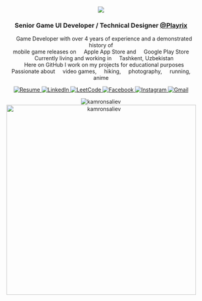 <h1 align="center">
    <img src="https://readme-typing-svg.herokuapp.com?font=Verdana&weight=600&size=30&pause=1000&color=87a0be&center=true&vCenter=true&width=600&height=50&&repeat=false&lines=Hi+%F0%9F%91%8B+I'm+Komroniddin+Soliev+(Kamron);"/>
</h1>

<h3 align="center">
    Senior Game UI Developer / Technical Designer <a href="https://playrix.com/" target="_blank">@Playrix</a>
</h3>

<!-- Description -->
<p align="center">
    <img src="https://cdn-icons-png.flaticon.com/512/5969/5969294.png" width="12"/> Game Developer with over 4 years of experience and a demonstrated history of <br> mobile game releases on <img src="https://cdn-icons-png.flaticon.com/512/5977/5977575.png" width="12"/> Apple App Store and <img src="https://cdn-icons-png.flaticon.com/512/6124/6124997.png" width="12"/> Google Play Store
    <br><img src="https://cdn-icons-png.flaticon.com/512/609/609803.png" width="12"/> Currently living and working in <img src="https://cdn-icons-png.flaticon.com/512/6177/6177136.png" width="12"/> Tashkent, Uzbekistan 
    <br><img src="https://cdn-icons-png.flaticon.com/512/560/560216.png" width="12"/> Here on GitHub I work on my projects for educational purposes
    <br><img src="https://cdn-icons-png.flaticon.com/512/7172/7172786.png" width="12"/> Passionate about <img src="https://cdn-icons-png.flaticon.com/512/141/141073.png" width="12"/> video games, <img src="https://cdn-icons-png.flaticon.com/512/3867/3867887.png" width="12"/> hiking, <img src="https://cdn-icons-png.flaticon.com/512/2972/2972113.png" width="12"/> photography, <img src="https://cdn-icons-png.flaticon.com/512/755/755347.png" width="12"/> running, <img src="https://cdn-icons-png.flaticon.com/512/3716/3716110.png" width="12"/> anime
</p>

<!-- Badges -->
<p align="center">
    <a href="https://gist.github.com/KamronSaliev/a1dbcfaeb64d9c56a2a87b9da0f3ca24" target="_blank">
        <img alt="Resume" src="https://img.shields.io/badge/-Resume-2f343f?style=flat&logo=read.cv&logoColor=white" />
    </a>
    <a href="https://linkedin.com/in/komroniddin-soliev" target="_blank">
        <img alt="LinkedIn" src="https://img.shields.io/badge/-LinkedIn-0084b1?style=flat&logo=linkedin&logoColor=white" />
    </a>
    <a href="https://leetcode.com/KamronSaliev/" target="_blank">
        <img alt="LeetCode" src="https://img.shields.io/badge/-LeetCode-ffa116?style=flat&logo=leetcode&logoColor=white" />
    </a>
    <a href="https://fb.com/komroniddin.soliev" target="_blank">
        <img alt="Facebook" src="https://img.shields.io/badge/-Facebook-3a559f?style=flat&logo=facebook&logoColor=white" />
    </a>
    <a href="https://instagram.com/kamronsaliev" target="_blank">
        <img alt="Instagram" src="https://img.shields.io/badge/-Instagram-c536a4?style=flat&logo=instagram&logoColor=white" />
    </a>
    <a href="mailto:komroniddin.soliev@gmail.com" target="_blank">
        <img alt="Gmail" src="https://img.shields.io/badge/-Gmail-dd4b39?style=flat&logo=gmail&logoColor=white" />
    </a>
    <!--
    <img alt="Profile" src="https://komarev.com/ghpvc/?username=kamronsaliev&label=Profile%20views&color=178600&style=flat" />
    -->
</p>

<!-- GitHub stats -->
<p align="center">
    <!--
    <img src="https://github-readme-stats-kamronsalievs-projects.vercel.app/api?username=kamronsaliev&locale=en&theme=nord&count_private=true&show_icons=true&hide=contribs,issues&card_width=495" alt="kamronsaliev" />
    <br>
    -->
    <img src="https://github-readme-stats-kamronsalievs-projects.vercel.app/api/top-langs?username=kamronsaliev&locale=en&theme=nord&count_private=true&layout=compact&card_width=495" alt="kamronsaliev" />
    <br>
    <!--
    <img src="https://github-readme-streak-stats.herokuapp.com/?user=kamronsaliev&theme=nord&count_private=true&no-bg=true&no-frame=true&ring=ffa116&fire=ffa116" alt="kamronsaliev" />
    <br>
    -->
    <img width="495pt" src="https://github-trophies.vercel.app/?username=kamronsaliev&theme=nord&margin-w=7&title=Commits,MultiLanguage,Followers,Repositories,Stars&column=5" alt="kamronsaliev" />
</p>
